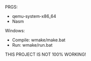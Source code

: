 PRGS:
+ qemu-system-x86_64
+ Nasm

Windows:
+ Compile: wmake/make.bat
+ Run: wmake/run.bat

THIS PROJECT IS NOT 100% WORKING!
